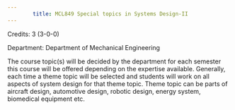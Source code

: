 ```yaml
---
        title: MCL849 Special topics in Systems Design-II
---
```

Credits: 3 (3-0-0)

Department: Department of Mechanical Engineering

The course topic(s) will be decided by the department for each semester this course will be offered depending on the expertise available. Generally, each time a theme topic will be selected and students will work on all aspects of system design for that theme topic. Theme topic can be parts of aircraft design, automotive design, robotic design, energy system, biomedical equipment etc.